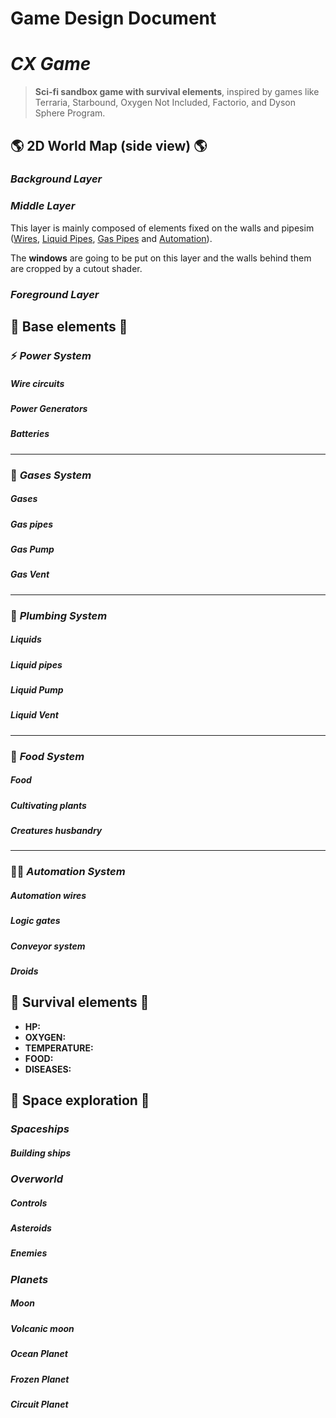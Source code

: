# Game Design Document
# _CX Game_

> **Sci-fi sandbox game with survival elements**, inspired by games like Terraria,
> Starbound, Oxygen Not Included, Factorio, and Dyson Sphere Program.

## 🌎 **2D World Map (side view)** 🌎

### _Background Layer_


### _Middle Layer_
This layer is mainly composed of elements fixed on the walls and pipesim ([Wires](https://github.com/skycoin/cx-game/blob/main/docs/game-design.md#wire-circuits), [Liquid Pipes](https://github.com/skycoin/cx-game/blob/main/docs/game-design.md#liquid-pipes), [Gas Pipes](https://github.com/skycoin/cx-game/blob/main/docs/game-design.md#gas-pipes) and [Automation](https://github.com/skycoin/cx-game/blob/main/docs/game-design.md#-automation-system)).

The **windows** are going to be put on this layer and the walls behind them are cropped by a cutout shader.

### _Foreground Layer_

## 🧱 **Base elements** 🧱

### ⚡ _Power System_ 

##### Wire circuits

##### Power Generators

##### Batteries

---
### 💨 _Gases System_

##### Gases

##### Gas pipes

##### Gas Pump

##### Gas Vent

---
### 🚿 _Plumbing System_

##### Liquids

##### Liquid pipes

##### Liquid Pump

##### Liquid Vent

---
### 🍖 _Food System_

##### Food

##### Cultivating plants

##### Creatures husbandry

---
### 👨‍💻 _Automation System_

##### Automation wires

##### Logic gates

##### Conveyor system

##### Droids

## 💊 **Survival elements** 💊
- **HP:** 
- **OXYGEN:** 
- **TEMPERATURE:** 
- **FOOD:** 
- **DISEASES:** 

## 🚀 **Space exploration** 🚀
### _Spaceships_ 

##### Building ships

### _Overworld_ 

##### Controls

##### Asteroids

##### Enemies

### _Planets_ 

##### Moon

##### Volcanic moon

##### Ocean Planet

##### Frozen Planet

##### Circuit Planet
